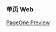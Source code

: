 ### 单页 Web
[PageOne Preview](http://htmlpreview.github.io/?https://github.com/kjhz/SinglePage/blob/master/pageone/index.html)
